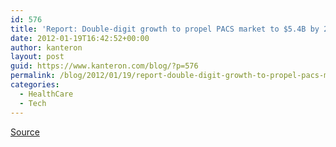 ```yaml
---
id: 576
title: 'Report: Double-digit growth to propel PACS market to $5.4B by 2017'
date: 2012-01-19T16:42:52+00:00
author: kanteron
layout: post
guid: https://www.kanteron.com/blog/?p=576
permalink: /blog/2012/01/19/report-double-digit-growth-to-propel-pacs-market-to-5-4b-by-2017/
categories:
  - HealthCare
  - Tech
---
```

<a title="https://www.healthimaging.com/index.php?option=com_articles&article=31270" href="https://www.healthimaging.com/index.php?option=com_articles&article=31270" target="_blank">Source</a>